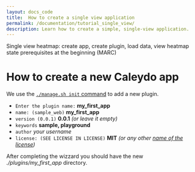 ```yaml
---
layout: docs_code
title:  How to create a single view application
permalink: /documentation/tutorial_single_view/
description: Learn how to create a simple, single-view application.
---
```


Single view heatmap: create app,  create plugin, load data, view heatmap
state prerequisites at the beginning (MARC)

# How to create a new Caleydo app 

We use the [`./manage.sh init` command](website/documentation/installation/#init-command) to add a new plugin.

* `Enter the plugin name:` **my_first_app**
* `name: (sample_web)` **my_first_app**
* `version (0.0.1)` **0.0.1** *(or leave it empty)*
* `keywords` **sample, playground**
* `author` *your username*
* `license: (SEE LICENSE IN LICENSE)` **MIT** *(or any other [name of the license](http://choosealicense.com/))*
 
After completing the wizzard you should have the new *./plugins/my_first_app* directory.






